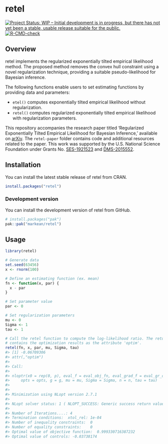 
<!-- README.md is generated from README.Rmd. Please edit that file -->

# retel

<!-- badges: start -->

[![Project Status: WIP – Initial development is in progress, but there
has not yet been a stable, usable release suitable for the
public.](https://www.repostatus.org/badges/latest/wip.svg)](https://www.repostatus.org/#wip)
[![R-CMD-check](https://github.com/markean/retel/actions/workflows/R-CMD-check.yaml/badge.svg)](https://github.com/markean/retel/actions/workflows/R-CMD-check.yaml)
<!-- badges: end -->

## Overview

retel implements the regularized exponentially tilted empirical
likelihood method. The proposed method removes the convex hull
constraint using a novel regularization technique, providing a suitable
pseudo-likelihood for Bayesian inference.

The following functions enable users to set estimating functions by
providing data and parameters:

- `etel()` computes exponentially tilted empirical likelihood without
  regularization.
- `retel()` computes regularized exponentially tilted empirical
  likelihood with regularization parameters.

This repository accompanies the research paper titled ‘Regularized
Exponentially Tilted Empirical Likelihood for Bayesian Inference,’
available on [arXiv](https://arxiv.org/abs/2312.17015). The
`retel-paper` folder contains code and additional resources related to
the paper. This work was supported by the U.S. National Science
Foundation under Grants
No. [SES-1921523](https://www.nsf.gov/awardsearch/showAward?AWD_ID=1921523)
and
[DMS-2015552](https://www.nsf.gov/awardsearch/showAward?AWD_ID=2015552).

## Installation

You can install the latest stable release of retel from CRAN.

``` r
install.packages("retel")
```

### Development version

You can install the development version of retel from GitHub.

``` r
# install.packages("pak")
pak::pak("markean/retel")
```

## Usage

``` r
library(retel)

# Generate data
set.seed(63456)
x <- rnorm(100)

# Define an estimating function (ex. mean)
fn <- function(x, par) {
  x - par
}

# Set parameter value
par <- 0

# Set regularization parameters
mu <- 0
Sigma <- 1
tau <- 1

# Call the retel function to compute the log-likelihood ratio. The return value
# contains the optimization results as the attribute 'optim'.
retel(fn, x, par, mu, Sigma, tau)
#> [1] -0.06709306
#> attr(,"optim")
#> 
#> Call:
#> 
#> nloptr(x0 = rep(0, p), eval_f = eval_obj_fn, eval_grad_f = eval_gr_obj_fn, 
#>     opts = opts, g = g, mu = mu, Sigma = Sigma, n = n, tau = tau)
#> 
#> 
#> Minimization using NLopt version 2.7.1 
#> 
#> NLopt solver status: 1 ( NLOPT_SUCCESS: Generic success return value. )
#> 
#> Number of Iterations....: 4 
#> Termination conditions:  xtol_rel: 1e-04 
#> Number of inequality constraints:  0 
#> Number of equality constraints:    0 
#> Optimal value of objective function:  0.999330716387232 
#> Optimal value of controls: -0.03738174
```
